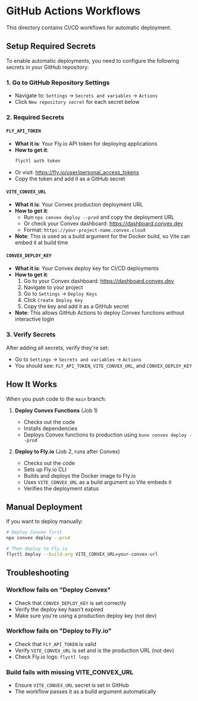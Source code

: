 # GitHub Actions Workflows

This directory contains CI/CD workflows for automatic deployment.

## Setup Required Secrets

To enable automatic deployments, you need to configure the following secrets in your GitHub repository:

### 1. Go to GitHub Repository Settings
- Navigate to: `Settings` → `Secrets and variables` → `Actions`
- Click `New repository secret` for each secret below

### 2. Required Secrets

#### `FLY_API_TOKEN`
- **What it is**: Your Fly.io API token for deploying applications
- **How to get it**:
  ```bash
  flyctl auth token
  ```
- Or visit: https://fly.io/user/personal_access_tokens
- Copy the token and add it as a GitHub secret

#### `VITE_CONVEX_URL`
- **What it is**: Your Convex production deployment URL
- **How to get it**: 
  - Run `npx convex deploy --prod` and copy the deployment URL
  - Or check your Convex dashboard: https://dashboard.convex.dev
  - Format: `https://your-project-name.convex.cloud`
- **Note**: This is used as a build argument for the Docker build, so Vite can embed it at build time

#### `CONVEX_DEPLOY_KEY`
- **What it is**: Your Convex deploy key for CI/CD deployments
- **How to get it**:
  1. Go to your Convex dashboard: https://dashboard.convex.dev
  2. Navigate to your project
  3. Go to `Settings` → `Deploy Keys`
  4. Click `Create Deploy Key`
  5. Copy the key and add it as a GitHub secret
- **Note**: This allows GitHub Actions to deploy Convex functions without interactive login

### 3. Verify Secrets
After adding all secrets, verify they're set:
- Go to `Settings` → `Secrets and variables` → `Actions`
- You should see: `FLY_API_TOKEN`, `VITE_CONVEX_URL`, and `CONVEX_DEPLOY_KEY`

## How It Works

When you push code to the `main` branch:

1. **Deploy Convex Functions** (Job 1)
   - Checks out the code
   - Installs dependencies
   - Deploys Convex functions to production using `bunx convex deploy --prod`

2. **Deploy to Fly.io** (Job 2, runs after Convex)
   - Checks out the code
   - Sets up Fly.io CLI
   - Builds and deploys the Docker image to Fly.io
   - Uses `VITE_CONVEX_URL` as a build argument so Vite embeds it
   - Verifies the deployment status

## Manual Deployment

If you want to deploy manually:

```bash
# Deploy Convex first
npx convex deploy --prod

# Then deploy to Fly.io
flyctl deploy --build-arg VITE_CONVEX_URL=your-convex-url
```

## Troubleshooting

### Workflow fails on "Deploy Convex"
- Check that `CONVEX_DEPLOY_KEY` is set correctly
- Verify the deploy key hasn't expired
- Make sure you're using a production deploy key (not dev)

### Workflow fails on "Deploy to Fly.io"
- Check that `FLY_API_TOKEN` is valid
- Verify `VITE_CONVEX_URL` is set and is the production URL (not dev)
- Check Fly.io logs: `flyctl logs`

### Build fails with missing VITE_CONVEX_URL
- Ensure `VITE_CONVEX_URL` secret is set in GitHub
- The workflow passes it as a build argument automatically

